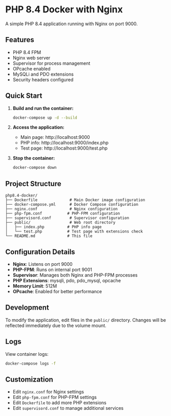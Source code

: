 # PHP 8.4 Docker with Nginx

A simple PHP 8.4 application running with Nginx on port 9000.

## Features

- PHP 8.4 FPM
- Nginx web server
- Supervisor for process management
- OPcache enabled
- MySQLi and PDO extensions
- Security headers configured

## Quick Start

1. **Build and run the container:**
   ```bash
   docker-compose up -d --build
   ```

2. **Access the application:**
   - Main page: http://localhost:9000
   - PHP info: http://localhost:9000/index.php
   - Test page: http://localhost:9000/test.php

3. **Stop the container:**
   ```bash
   docker-compose down
   ```

## Project Structure

```
php8.4-docker/
├── Dockerfile              # Main Docker image configuration
├── docker-compose.yml      # Docker Compose configuration
├── nginx.conf              # Nginx configuration
├── php-fpm.conf           # PHP-FPM configuration
├── supervisord.conf        # Supervisor configuration
├── public/                 # Web root directory
│   ├── index.php          # PHP info page
│   └── test.php           # Test page with extensions check
└── README.md              # This file
```

## Configuration Details

- **Nginx**: Listens on port 9000
- **PHP-FPM**: Runs on internal port 9001
- **Supervisor**: Manages both Nginx and PHP-FPM processes
- **PHP Extensions**: mysqli, pdo, pdo_mysql, opcache
- **Memory Limit**: 512M
- **OPcache**: Enabled for better performance

## Development

To modify the application, edit files in the `public/` directory. Changes will be reflected immediately due to the volume mount.

## Logs

View container logs:
```bash
docker-compose logs -f
```

## Customization

- Edit `nginx.conf` for Nginx settings
- Edit `php-fpm.conf` for PHP-FPM settings
- Edit `Dockerfile` to add more PHP extensions
- Edit `supervisord.conf` to manage additional services
